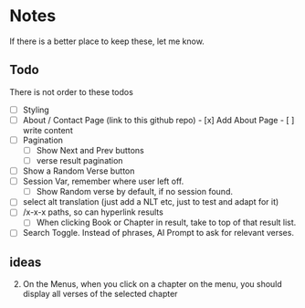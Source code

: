 # Notes

If there is a better place to keep these, let me know.

## Todo

There is not order to these todos

- [ ] Styling
- [ ] About / Contact Page (link to this github repo)
      - [x] Add About Page
      - [ ] write content
- [ ] Pagination
  - [ ] Show Next and Prev buttons
  - [ ] verse result pagination
- [ ] Show a Random Verse button
- [ ] Session Var, remember where user left off.
   - [ ] Show Random verse by default, if no session found.
- [ ] select alt translation (just add a NLT etc, just to test and adapt for it)
- [ ] /x-x-x paths, so can hyperlink results
  - [ ] When clicking Book or Chapter in result, take to top of that result list.

- [ ] Search Toggle. Instead of phrases, AI Prompt to ask for relevant verses.

## ideas

2. On the Menus, when you click on a chapter on the menu, you should display all verses of the selected chapter